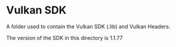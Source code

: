 # Vulkan SDK
A folder used to contain the Vulkan SDK (.lib) and Vulkan Headers.

The version of the SDK in this directory is 1.1.77
